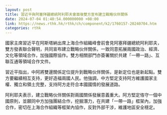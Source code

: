 ```yaml
---
layout: post
title: 習近平與阿塞拜疆總統阿利耶夫會面後雙方宣布建立戰略伙伴關係
date: 2024-07-04 01:40:54.000000000 +08:00
link: https://news.rthk.hk/rthk/ch/component/k2/1760157-20240704.htm
categories: rthk
---
```


國家主席習近平在阿斯塔納出席上海合作組織峰會前會見阿塞拜疆總統阿利耶夫，雙方發表聯合聲明，共同宣布建立戰略伙伴關係，一致同意拓展兩國政治、經濟、文化等領域合作，加強國際協作。雙方相關部門亦簽署關於共建「一帶一路」、互聯互通等領域合作文件。

習近平指出，中阿將雙邊關係定位提升到戰略伙伴關係，是新定位也是新起點。雙方要繼續相互支持，更好造福兩國人民。他強調，中方堅定支持阿方維護國家主權、獨立和領土完整，支持阿方走符合本國國情的發展道路。

阿利耶夫表示，建立戰略伙伴關係對兩國關係發展意義重大。阿方堅定恪守一個中國原則，並願同中方加強團結合作，挖掘潛力，在共建「一帶一路」框架內，加強合作，密切在上海合作組織等框架內協作，反對外部干涉，維護地區安全穩定。
